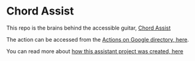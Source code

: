 # Chord Assist

This repo is the brains behind the accessible guitar, [Chord Assist](https://www.chordassist.com/)

The action can be accessed from the [Actions on Google directory, here](https://assistant.google.com/services/a/uid/00000049e1ea45ea).

You can read more about [how this assistant project was created, here](https://joebirch.co/2019/03/07/chords-conversations-and-the-kotlin-client-library/)
